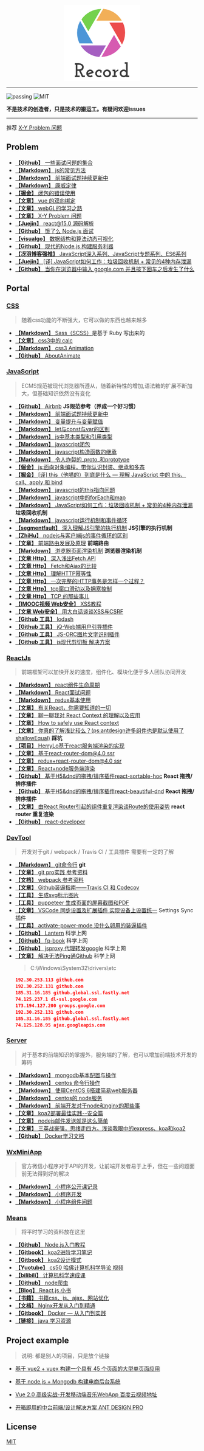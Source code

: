 <div align="center"><img src="./Img/record1.png" alt="logo" title="logo"/></div>

---

![passing](https://img.shields.io/badge/build-passing-brightgreen.svg)
![MIT](https://img.shields.io/badge/License-MIT-brightgreen.svg)

**不是技术的创造者，只是技术的搬运工。有疑问欢迎issues**

---

推荐 [X-Y Problem 问题](https://coolshell.cn/articles/10804.html)

## Problem
* [**【Github】** 一些面试问题的集合](https://github.com/EastSummer/wheel_marking/blob/master/question.md)
* [**【Markdown】** js的常见方法](./js/JsMd/js的常见方法.md)
* [**【Markdown】** 前端面试题持续更新中](https://github.com/HerryLo/Record/blob/master/js/JsMd/%E5%B8%B8%E8%A7%81%E7%9A%84%E9%9D%A2%E8%AF%95%E9%A2%98.md)
* [**【Markdown】** 康威定律](./other/康威定律.md)
* [**【掘金】** 闭包的错误使用](https://juejin.im/post/5c22f13b5188252b56273a00)
* [**【文章】** vue 的双向绑定](https://www.cnblogs.com/kidney/p/6052935.html?utm_source=gold_browser_extension)
* [**【文章】** webGL的学习之路](https://blog.csdn.net/column/details/webgl.html?&page=2)
* [**【文章】** X-Y Problem 问题](https://coolshell.cn/articles/10804.html)
* [**【Juejin】** react@15.0 源码解析](https://juejin.im/post/5983dfbcf265da3e2f7f32de)
* [**【Github】** 饿了么 Node.js 面试](https://github.com/ElemeFE/node-interview/tree/master/sections/zh-cn)
* [**【visualgo】** 数据结构和算法动态可视化](https://visualgo.net/zh)
* [**【Github】** 现代的Node.js 构建服务利器](https://i5ting.github.io/modern-nodejs/)
* [**【冴羽博客强推】** JavaScript深入系列、JavaScript专题系列、ES6系列](https://github.com/mqyqingfeng/Blog)
* [**【Juejin】** [译] JavaScript如何工作：垃圾回收机制 + 常见的4种内存泄漏](https://juejin.im/post/5ca0c8aa518825680c7cb44b)
* [**【Github】** 当你在浏览器中输入 google.com 并且按下回车之后发生了什么](https://github.com/AttemptWeb/what-happens-when-zh_CN)

## Portal

### [**CSS**](./css) 

> 随着css功能的不断强大，它可以做的东西也越来越多

* [**【Markdown】** Sass（SCSS）](./css./Sass.md)是基于 Ruby 写出来的
* [**【文章】** css3中的 calc](https://blog.csdn.net/xianyu410725/article/details/53464834)
* [**【Markdown】** css3 Animation](./css./cssAnimation.md)
* [**【Github】** AboutAnimate](https://github.com/EastSummer/AboutAnimate)

### [**JavaScript**](./js) 

> ECMS规范被现代浏览器所遵从，随着新特性的增加,语法糖的扩展不断加大，但基础知识依然没有变化

* [**【Github】** Airbnb](https://github.com/airbnb/javascript) **JS规范参考（养成一个好习惯）**
* [**【Markdown】** 前端面试题持续更新中](./js/JsMd/常见的面试题.md)
* [**【Markdown】** 变量提升与变量赋值](./js/JsMd/真正弄懂jsmd)
* [**【Markdown】** let与const与var的区别](./js/JsMd/let与const与var.md)
* [**【Markdown】** js中基本类型和引用类型](./js/JsMd/js中基本类型和引用类型.md)
* [**【Markdown】** javascript闭包](./js/JsMd/闭包.md)
* [**【Markdown】** javascript构造函数的继承](./js/JsMd/js构造函数的继承.md)
* [**【Markdown】** 令人炸裂的_proto_和prototype](./js/JsMd/令人炸裂的_proto_和prototype.md)
* [**【倔金】** js:面向对象编程，带你认识封装、继承和多态](https://juejin.im/post/59396c96fe88c2006afc2707)
* [**【掘金】** [译] this（他喵的）到底是什么 — 理解 JavaScript 中的 this、call、apply 和 bind](https://juejin.im/post/5b9f176b6fb9a05d3827d03f)
* [**【Markdown】** javascript的this指向问题](./js/JsMd/js中this的指向问题.md)
* [**【Markdown】** javascript中的forEach和map](./js/JsMd/js中for和map和forEach.md)
* [**【Markdown】** JavaScript如何工作：垃圾回收机制 + 常见的4种内存泄漏](./js/JsMd/GcHandle.md) **垃圾回收机制**
* [**【Markdown】** javascript运行机制和事件循环](./js/JsMd/js运行机制和事件循环.md)
* [**【segmentfault】** 深入理解JS引擎的执行机制](https://segmentfault.com/a/1190000012806637) **JS引擎的执行机制**
* [**【ZhiHu】** nodejs与客户端js的事件循环的区别](https://zhuanlan.zhihu.com/p/33058983)
* [**【文章】** 前端路由发展及原理](https://segmentfault.com/a/1190000011967786) **前端路由**
* [**【Markdown】** 浏览器页面渲染机制](./js/JsMd/浏览器页面渲染机制.md) **浏览器渲染机制**
* [**【文章 Http】** 深入浅出Fetch API](http://web.jobbole.com/84924/)
* [**【文章 Http】** Fetch和Ajax的比较](https://www.jianshu.com/p/71f756103df8)
* [**【文章 Http】** 理解HTTP幂等性](https://www.cnblogs.com/weidagang2046/archive/2011/06/04/idempotence.html)
* [**【文章 Http】** 一次完整的HTTP事务是怎样一个过程？](http://blog.51cto.com/linux5588/1351007)
* [**【文章 Http】** tcp窗口滑动以及拥塞控制](http://blog.chinaunix.net/uid-26275986-id-4109679.html)
* [**【文章 Http】** TCP 的那些事儿](https://coolshell.cn/articles/11564.html)
* [**【IMOOC视频 Web安全】** XSS教程](https://www.imooc.com/learn/812)
* [**【文章 Web安全】** 用大白话谈谈XSS与CSRF](https://segmentfault.com/a/1190000007059639)
* [**【Github 工具】** lodash](https://github.com/lodash/lodash)
* [**【Github 工具】** jQ-Web端用户引导插件](https://github.com/jwarby/jquery-pagewalkthrough)
* [**【Github 工具】** JS-ORC图片文字识别插件](https://github.com/naptha/tesseract.js)
* [**【Github 工具】** js现代剪切板 解决方案](https://github.com/zenorocha/clipboard.js/)

### [**ReactJs**](./frame)

> 前端框架可以加快开发的速度，组件化、模块化便于多人团队协同开发

* [**【Markdown】** react组件生命周期](./frame/react/react生命周期.md)
* [**【Markdown】** React面试问题](./frame/react/React问题.md)
* [**【Markdown】** redux基本使用](./frame/react/redux使用.md)
* [**【文章】** 有关React，你需要知道的一切](https://hateonion.github.io/react-bits-CN/)
* [**【文章】** 聊一聊我对 React Context 的理解以及应用](https://www.jianshu.com/p/eba2b76b290b)
* [**【文章】** How to safely use React context](https://medium.com/@mweststrate/how-to-safely-use-react-context-b7e343eff076)
* [**【文章】** 你真的了解浅比较么？(ps:antdesign许多组件也是默认使用了shallowEqual)](https://www.imweb.io/topic/598973c2c72aa8db35d2e291) **踩坑**
* [**【项目】** HerryLo基于react服务端渲染的实现](https://github.com/HerryLo/webpack-react-node)
* [**【文章】** 基于react-router-dom@4.0 ssr](https://alligator.io/react/react-router-ssr/)
* [**【文章】** redux+react-router-dom@4.0 ssr](https://crypt.codemancers.com/posts/2017-06-03-reactjs-server-side-rendering-with-router-v4-and-redux/)
* [**【文章】** React+node服务端渲染](https://segmentfault.com/a/1190000003735257)
* [**【Github】** 基于H5&dnd的拖拽/排序插件react-sortable-hoc](https://github.com/clauderic/react-sortable-hoc) **React 拖拽/排序插件**
* [**【Github】** 基于H5&dnd的拖拽/排序插件react-beautiful-dnd](https://github.com/atlassian/react-beautiful-dnd) **React 拖拽/排序插件**
* [**【文章】** 由React Router引起的组件重复渲染谈Route的使用姿势](https://segmentfault.com/a/1190000012078328) **react router 重复渲染**
* [**【Github】** react-developer](https://github.com/adam-golab/react-developer-roadmap)

### [**DevTool**](./other/devTool) 

> 开发对于git / webpack / Travis CI / 工具插件 需要有一定的了解

* [**【Markdown】** git命令行](./other/devTool/git.md) **git**
* [**【文章】** git pro实践 参考资料](http://iissnan.com/progit/)
* [**【文档】** webpack 参考资料](https://doc.webpack-china.org/concepts/)
* [**【文章】** Github装逼指南——Travis CI 和 Codecov](https://segmentfault.com/a/1190000004415437)
* [**【工具】** 生成svg标示图片](https://shields.io/#/)
* [**【工具】** puppeteer 生成页面的屏幕截图和PDF](https://pptr.dev/)
* [**【文章】** VSCode 同步设置及扩展插件 实现设备上设置统一](https://www.cnblogs.com/kenz520/p/7416836.html) Settings Sync插件
* [**【工具】** activate-power-mode 没什么卵用的装逼插件](https://atom.io/packages/activate-power-mode)
* [**【Github】** Lantern](https://github.com/getlantern/lantern) 科学上网
* [**【Github】** fq-book](https://github.com/loremwalker/fq-book) 科学上网
* [**【Github】** jsproxy 代理转发google](https://github.com/EtherDream/jsproxy) 科学上网
* [**【文章】** 解决无法Ping通Github](https://yq.aliyun.com/ziliao/556555) 科学上网
  > C:\Windows\System32\drivers\etc
  ```json
  192.30.253.113 github.com
  192.30.252.131 github.com
  185.31.16.185 github.global.ssl.fastly.net
  74.125.237.1 dl-ssl.google.com
  173.194.127.200 groups.google.com
  192.30.252.131 github.com
  185.31.16.185 github.global.ssl.fastly.net
  74.125.128.95 ajax.googleapis.com
  ```

### [**Server**](./server)

> 对于基本的前端知识的掌握外，服务端的了解，也可以增加前端技术开发的筹码

* [**【Markdown】** mongodb基本配置与操作](./server/mongodb基本配置与操作.md)
* [**【Markdown】** centos 命令行操作](./server/CentOS6命令行.md)
* [**【Markdown】** 使用CentOS 6搭建简易web服务器](./server/使用centos6搭建简易web服务.md)
* [**【Markdown】** centos的 node服务](./server/centos配置node服务.md)
* [**【Markdown】** 前端开发对于node和nginx的那些事](./server/前端开发对于node和nginx的那些事.md)
* [**【文章】** koa2部署最佳实践--安全篇](https://cnodejsorg/topic/5a41c3829807389a1809f6e0)
* [**【文章】** nodejs邮件发送就是这么简单](https://cnodejsorg/topic/572021b2fa48138c41110e4f)
* [**【文章】** 三英战豪强，思绪走四方。浅谈我眼中的express、koa和koa2](https://www.jianshu.com/p/3806417a1991?from=timeline)
* [**【Github】** Docker学习文档](https://github.com/yeasy/docker_practice)

### [WxMiniApp](./other/wxsapp)

> 官方微信小程序对于API的开发，让前端开发者易于上手，但在一些问题面前无法得到好的解决

* [**【Markdown】** 小程序公开课记录](./other/wxsapp./小程序公开课记录.md)
* [**【Markdown】** 小程序开发](./other/wxsapp./小程序开发.md)
* [**【Markdown】** 小程序组件问题](./other/wxsapp./小程序组件问题.md)

### [Means](./other/learn)

> 将平时学习的资料放在这里

* [**【Github】** Node.js入门教程](https://github.com/liuxing/node-abc)
* [**【Gitbook】** koa2进阶学习笔记](https://chenshenhai.github.io/koa2-note/)
* [**【Gitbook】** koa2设计模式](https://chenshenhai.github.io/koajs-design-note/)
* [**【Yuotube】** cs50 哈佛计算机科学导论 视频](https://www.youtube.com/channel/UCcabW7890RKJzL968QWEykA)
* [**【bilibili】** 计算机科学速成课](https://www.bilibili.com/video/av21376839/?p=12)
* [**【Github】** node爬虫](https://github.com/HerryLo/JavascriptCode/tree/master/node_reptile)
* [**【Blog】** React.js 小书](https://chenshenhai.github.io/koajs-design-note/)
* [**【书籍】** 书籍css、js、ajax、网站优化](http://www.linqing07.com/book.html)
* [**【文档】** Nginx开发从入门到精通](http://tengine.taobao.org/book/index.html)
* [**【Gitbook】** Docker — 从入门到实践](https://yeasy.gitbooks.io/docker_practice/content/)
* [**【链接】** java 学习资源](http://huziketang.mangojuice.top/books/react/)

## Project example

> 说明: 都是别人的项目，只是放个链接

* [基于 vue2 + vuex 构建一个具有 45 个页面的大型单页面应用][30]
* [基于 node.js + Mongodb 构建电商后台系统][31]
* [Vue 2.0 高级实战-开发移动端音乐WebApp 百度云视频地址][32]
* [开箱即用的中台前端/设计解决方案 ANT DESIGN PRO](https://pro.ant.design/)

  [30]: https://github.com/bailicangdu/vue2-elm
  [31]: https://github.com/bailicangdu/node-elm
  [32]: https://pan.baidu.com/s/1geQIWHt?qq-pf-to=pcqq.group&errno=0&errmsg=Auth%20Login%20Sucess&&bduss=&ssnerror=0#list/path=%2FVue%202.0%20%E9%AB%98%E7%BA%A7%E5%AE%9E%E6%88%98-%E5%BC%80%E5%8F%91%E7%A7%BB%E5%8A%A8%E7%AB%AF%E9%9F%B3%E4%B9%90WebApp
  
## License
[MIT](https://github.com/HerryLo/Record/blob/master/LICENSE)

